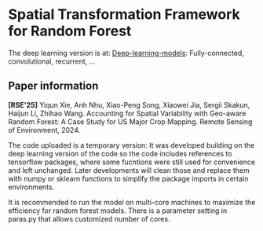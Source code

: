 # Spatial Transformation Framework for Random Forest
The deep learning version is at: [Deep-learning-models](/Deep-learning-models): Fully-connected, convolutional, recurrent, ...

## Paper information
**[RSE'25]** Yiqun Xie, Anh Nhu, Xiao-Peng Song, Xiaowei Jia, Sergii Skakun, Haijun Li, Zhihao Wang. Accounting for Spatial Variability with Geo-aware Random Forest: A Case Study for US Major Crop Mapping. Remote Sensing of Environment, 2024.

The code uploaded is a temporary version: It was developed building on the deep learning version of the code so the code includes references to tensorflow packages, where some fucntions were still used for convenience and left unchanged. Later developments will clean those and replace them with numpy or sklearn functions to simplify the package imports in certain environments.

It is recommended to run the model on multi-core machines to maximize the efficiency for random forest models. There is a parameter setting in paras.py that allows customized number of cores.
